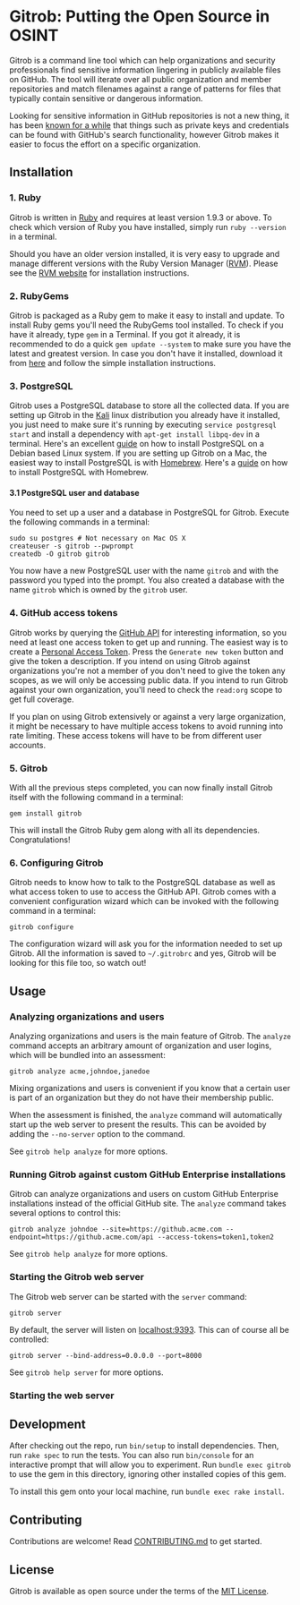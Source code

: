 # Gitrob: Putting the Open Source in OSINT

Gitrob is a command line tool which can help organizations and security professionals find sensitive information lingering in publicly available files on GitHub. The tool will iterate over all public organization and member repositories and match filenames against a range of patterns for files that typically contain sensitive or dangerous information.

Looking for sensitive information in GitHub repositories is not a new thing, it has been [known for a while](http://blog.conviso.com.br/2013/06/github-hacking-for-fun-and-sensitive.html) that things such as private keys and credentials can be found with GitHub's search functionality, however Gitrob makes it easier to focus the effort on a specific organization.

## Installation

### 1. Ruby

Gitrob is written in [Ruby](https://www.ruby-lang.org/) and requires at least version 1.9.3 or above. To check which version of Ruby you have installed, simply run `ruby --version` in a terminal.

Should you have an older version installed, it is very easy to upgrade and manage different versions with the Ruby Version Manager ([RVM](https://rvm.io/)). Please see the [RVM website](https://rvm.io/) for installation instructions.

### 2. RubyGems

Gitrob is packaged as a Ruby gem to make it easy to install and update. To install Ruby gems you'll need the RubyGems tool installed. To check if you have it already, type `gem` in a Terminal. If you got it already, it is recommended to do a quick `gem update --system` to make sure you have the latest and greatest version. In case you don't have it installed, download it from [here](https://rubygems.org/pages/download) and follow the simple installation instructions.

### 3. PostgreSQL

Gitrob uses a PostgreSQL database to store all the collected data. If you are setting up Gitrob in the [Kali](https://www.kali.org/) linux distribution you already have it installed, you just need to make sure it's running by executing `service postgresql start` and install a dependency with `apt-get install libpq-dev` in a terminal. Here's an excellent [guide](https://www.digitalocean.com/community/tutorials/how-to-install-and-use-postgresql-9-4-on-debian-8) on how to install PostgreSQL on a Debian based Linux system. If you are setting up Gitrob on a Mac, the easiest way to install PostgreSQL is with [Homebrew](http://brew.sh/). Here's a [guide](http://exponential.io/blog/2015/02/21/install-postgresql-on-mac-os-x-via-brew/) on how to install PostgreSQL with Homebrew.

#### 3.1 PostgreSQL user and database

You need to set up a user and a database in PostgreSQL for Gitrob. Execute the following commands in a terminal:

    sudo su postgres # Not necessary on Mac OS X
    createuser -s gitrob --pwprompt
    createdb -O gitrob gitrob

You now have a new PostgreSQL user with the name `gitrob` and with the password you typed into the prompt. You also created a database with the name `gitrob` which is owned by the `gitrob` user.

### 4. GitHub access tokens

Gitrob works by querying the [GitHub API](https://developer.github.com/v3/) for interesting information, so you need at least one access token to get up and running. The easiest way is to create a [Personal Access Token](https://github.com/settings/tokens). Press the `Generate new token` button and give the token a description. If you intend on using Gitrob against organizations you're not a member of you don't need to give the token any scopes, as we will only be accessing public data. If you intend to run Gitrob against your own organization, you'll need to check the `read:org` scope to get full coverage.

If you plan on using Gitrob extensively or against a very large organization, it might be necessary to have multiple access tokens to avoid running into rate limiting. These access tokens will have to be from different user accounts.

### 5. Gitrob

With all the previous steps completed, you can now finally install Gitrob itself with the following command in a terminal:

    gem install gitrob

This will install the Gitrob Ruby gem along with all its dependencies. Congratulations!

### 6. Configuring Gitrob

Gitrob needs to know how to talk to the PostgreSQL database as well as what access token to use to access the GitHub API. Gitrob comes with a convenient configuration wizard which can be invoked with the following command in a terminal:

    gitrob configure

The configuration wizard will ask you for the information needed to set up Gitrob. All the information is saved to `~/.gitrobrc` and yes, Gitrob will be looking for this file too, so watch out!

## Usage

### Analyzing organizations and users

Analyzing organizations and users is the main feature of Gitrob. The `analyze` command accepts an arbitrary amount of organization and user logins, which will be bundled into an assessment:

    gitrob analyze acme,johndoe,janedoe

Mixing organizations and users is convenient if you know that a certain user is part of an organization but they do not have their membership public.

When the assessment is finished, the `analyze` command will automatically start up the web server to present the results. This can be avoided by adding the `--no-server` option to the command.

See `gitrob help analyze` for more options.

### Running Gitrob against custom GitHub Enterprise installations

Gitrob can analyze organizations and users on custom GitHub Enterprise installations instead of the official GitHub site. The `analyze` command takes several options to control this:

    gitrob analyze johndoe --site=https://github.acme.com --endpoint=https://github.acme.com/api --access-tokens=token1,token2

See `gitrob help analyze` for more options.

### Starting the Gitrob web server

The Gitrob web server can be started with the `server` command:

    gitrob server

By default, the server will listen on [localhost:9393](http://localhost:9393). This can of course all be controlled:

    gitrob server --bind-address=0.0.0.0 --port=8000

See `gitrob help server` for more options.

### Starting the web server

## Development

After checking out the repo, run `bin/setup` to install dependencies. Then, run `rake spec` to run the tests. You can also run `bin/console` for an interactive prompt that will allow you to experiment. Run `bundle exec gitrob` to use the gem in this directory, ignoring other installed copies of this gem.

To install this gem onto your local machine, run `bundle exec rake install`.

## Contributing

Contributions are welcome! Read [CONTRIBUTING.md](CONTRIBUTING.md) to get started.

## License

Gitrob is available as open source under the terms of the [MIT License](http://opensource.org/licenses/MIT).
